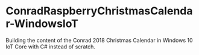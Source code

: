 # ConradRaspberryChristmasCalendar-WindowsIoT
Building the content of the Conrad 2018 Christmas Calendar in Windows 10 IoT Core with C# instead of scratch.
